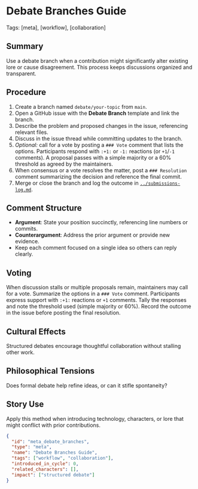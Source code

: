 # Debate Branches Guide
Tags: [meta], [workflow], [collaboration]

## Summary
Use a debate branch when a contribution might significantly alter existing lore or cause disagreement. This process keeps discussions organized and transparent.

## Procedure
1. Create a branch named `debate/your-topic` from `main`.
2. Open a GitHub issue with the **Debate Branch** template and link the branch.
3. Describe the problem and proposed changes in the issue, referencing relevant files.
4. Discuss in the issue thread while committing updates to the branch.
5. *Optional:* call for a vote by posting a `### Vote` comment that lists the options. Participants respond with `:+1:` or `-1:` reactions (or `+1`/`-1` comments). A proposal passes with a simple majority or a 60% threshold as agreed by the maintainers.
6. When consensus or a vote resolves the matter, post a `### Resolution` comment summarizing the decision and reference the final commit.
7. Merge or close the branch and log the outcome in [`../submissions-log.md`](../submissions-log.md).

## Comment Structure
- **Argument**: State your position succinctly, referencing line numbers or commits.
- **Counterargument**: Address the prior argument or provide new evidence.
- Keep each comment focused on a single idea so others can reply clearly.

## Voting
When discussion stalls or multiple proposals remain, maintainers may call for a vote. Summarize the options in a `### Vote` comment. Participants express support with `:+1:` reactions or `+1` comments. Tally the responses and note the threshold used (simple majority or 60%). Record the outcome in the issue before posting the final resolution.

## Cultural Effects
Structured debates encourage thoughtful collaboration without stalling other work.

## Philosophical Tensions
Does formal debate help refine ideas, or can it stifle spontaneity?

## Story Use
Apply this method when introducing technology, characters, or lore that might conflict with prior contributions.

```json
{
  "id": "meta_debate_branches",
  "type": "meta",
  "name": "Debate Branches Guide",
  "tags": ["workflow", "collaboration"],
  "introduced_in_cycle": 0,
  "related_characters": [],
  "impact": ["structured debate"]
}
```
